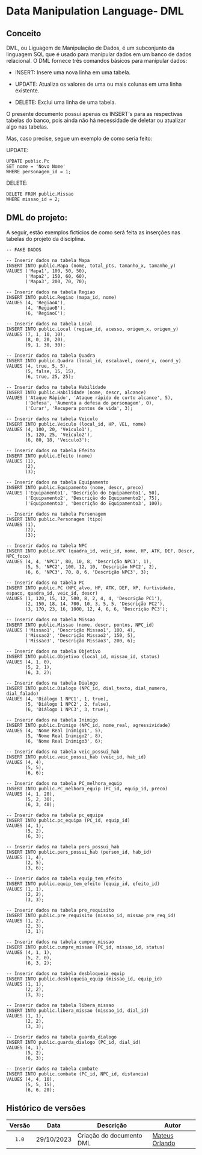 # Data Manipulation Language- DML

## Conceito

DML, ou Liguagem de Manipulação de Dados, é um subconjunto da linguagem SQL que é usado para manipular dados em um banco de dados relacional. O DML fornece três comandos básicos para manipular dados:

- INSERT: Insere uma nova linha em uma tabela.

- UPDATE: Atualiza os valores de uma ou mais colunas em uma linha existente.

- DELETE: Exclui uma linha de uma tabela.

O presente documento possui apenas os INSERT's para as respectivas tabelas do banco, pois ainda não há necessidade de deletar ou atualizar algo nas tabelas.

Mas, caso precise, segue um exemplo de como seria feito:

UPDATE:

```
UPDATE public.Pc
SET nome = 'Novo Nome'
WHERE personagem_id = 1;
```
DELETE:

```
DELETE FROM public.Missao
WHERE missao_id = 2;
```
## DML do projeto:

A seguir, estão exemplos fictícios de como será feita as inserções nas tabelas do projeto da disciplina.

```
-- FAKE DADOS

-- Inserir dados na tabela Mapa
INSERT INTO public.Mapa (nome, total_pts, tamanho_x, tamanho_y)
VALUES ('Mapa1', 100, 50, 50),
       ('Mapa2', 150, 60, 60),
       ('Mapa3', 200, 70, 70);

-- Inserir dados na tabela Regiao
INSERT INTO public.Regiao (mapa_id, nome)
VALUES (4, 'RegiaoA'),
       (4, 'RegiaoB'),
       (6, 'RegiaoC');

-- Inserir dados na tabela Local
INSERT INTO public.Local (regiao_id, acesso, origem_x, origem_y)
VALUES (7, 1, 10, 10),
       (8, 0, 20, 20),
       (9, 1, 30, 30);

-- Inserir dados na tabela Quadra
INSERT INTO public.Quadra (local_id, escalavel, coord_x, coord_y)
VALUES (4, true, 5, 5),
       (5, false, 15, 15),
       (6, true, 25, 25);

-- Inserir dados na tabela Habilidade
INSERT INTO public.Habilidade (nome, descr, alcance)
VALUES ('Ataque Rápido', 'Ataque rápido de curto alcance', 5),
       ('Defesa', 'Aumenta a defesa do personagem', 0),
       ('Curar', 'Recupera pontos de vida', 3);

-- Inserir dados na tabela Veiculo
INSERT INTO public.Veiculo (local_id, HP, VEL, nome)
VALUES (4, 100, 20, 'Veiculo1'),
       (5, 120, 25, 'Veiculo2'),
       (6, 80, 18, 'Veiculo3');

-- Inserir dados na tabela Efeito
INSERT INTO public.Efeito (nome)
VALUES (1),
       (2),
       (3);

-- Inserir dados na tabela Equipamento
INSERT INTO public.Equipamento (nome, descr, preco)
VALUES ('Equipamento1', 'Descrição do Equipamento1', 50),
       ('Equipamento2', 'Descrição do Equipamento2', 75),
       ('Equipamento3', 'Descrição do Equipamento3', 100);

-- Inserir dados na tabela Personagem
INSERT INTO public.Personagem (tipo)
VALUES (1),
       (2),
       (3);

-- Inserir dados na tabela NPC
INSERT INTO public.NPC (quadra_id, veic_id, nome, HP, ATK, DEF, Descr, NPC_foco)
VALUES (4, 4, 'NPC1', 80, 10, 8, 'Descrição NPC1', 1),
       (5, 5, 'NPC2', 100, 12, 10, 'Descrição NPC2', 2),
       (6, 6, 'NPC3', 70, 8, 6, 'Descrição NPC3', 3);

-- Inserir dados na tabela PC
INSERT INTO public.PC (NPC_alvo, HP, ATK, DEF, XP, furtividade, espaco, quadra_id, veic_id, descr)
VALUES (1, 120, 15, 12, 500, 8, 2, 4, 4, 'Descrição PC1'),
       (2, 150, 18, 14, 700, 10, 3, 5, 5, 'Descrição PC2'),
       (3, 170, 23, 16, 1000, 12, 4, 6, 6, 'Descrição PC3');

-- Inserir dados na tabela Missao
INSERT INTO public.Missao (nome, descr, pontos, NPC_id)
VALUES ('Missao1', 'Descrição Missao1', 100, 4),
       ('Missao2', 'Descrição Missao2', 150, 5),
       ('Missao3', 'Descrição Missao3', 200, 6);
	   
-- Inserir dados na tabela Objetivo
INSERT INTO public.Objetivo (local_id, missao_id, status)
VALUES (4, 1, 0),
       (5, 2, 1),
       (6, 3, 2);

-- Inserir dados na tabela Dialogo
INSERT INTO public.Dialogo (NPC_id, dial_texto, dial_numero, dial_falado)
VALUES (4, 'Diálogo 1 NPC1', 1, true),
       (5, 'Diálogo 1 NPC2', 2, false),
       (6, 'Diálogo 1 NPC3', 3, true);

-- Inserir dados na tabela Inimigo
INSERT INTO public.Inimigo (NPC_id, nome_real, agressividade)
VALUES (4, 'Nome Real Inimigo1', 5),
       (5, 'Nome Real Inimigo2', 8),
       (6, 'Nome Real Inimigo3', 6);

-- Inserir dados na tabela veic_possui_hab
INSERT INTO public.veic_possui_hab (veic_id, hab_id)
VALUES (4, 4),
       (5, 5),
       (6, 6);

-- Inserir dados na tabela PC_melhora_equip
INSERT INTO public.PC_melhora_equip (PC_id, equip_id, preco)
VALUES (4, 1, 20),
       (5, 2, 30),
       (6, 3, 40);

-- Inserir dados na tabela pc_equipa
INSERT INTO public.pc_equipa (PC_id, equip_id)
VALUES (4, 1),
       (5, 2),
       (6, 3);

-- Inserir dados na tabela pers_possui_hab
INSERT INTO public.pers_possui_hab (person_id, hab_id)
VALUES (1, 4),
       (2, 5),
       (3, 6);

-- Inserir dados na tabela equip_tem_efeito
INSERT INTO public.equip_tem_efeito (equip_id, efeito_id)
VALUES (1, 1),
       (2, 2),
       (3, 3);

-- Inserir dados na tabela pre_requisito
INSERT INTO public.pre_requisito (missao_id, missao_pre_req_id)
VALUES (1, 2),
       (2, 3),
       (3, 1);

-- Inserir dados na tabela cumpre_missao
INSERT INTO public.cumpre_missao (PC_id, missao_id, status)
VALUES (4, 1, 1),
       (5, 2, 0),
       (6, 3, 2);

-- Inserir dados na tabela desbloqueia_equip
INSERT INTO public.desbloqueia_equip (missao_id, equip_id)
VALUES (1, 1),
       (2, 2),
       (3, 3);

-- Inserir dados na tabela libera_missao
INSERT INTO public.libera_missao (missao_id, dial_id)
VALUES (1, 1),
       (2, 2),
       (3, 3);

-- Inserir dados na tabela guarda_dialogo
INSERT INTO public.guarda_dialogo (PC_id, dial_id)
VALUES (4, 1),
       (5, 2),
       (6, 3);

-- Inserir dados na tabela combate
INSERT INTO public.combate (PC_id, NPC_id, distancia)
VALUES (4, 4, 10),
       (5, 5, 15),
       (6, 6, 20);

```

## Histórico de versões

| Versão |    Data    | Descrição                | Autor                                                                                                                 |
| :----: | :--------: | ------------------------ | --------------------------------------------------------------------------------------------------------------------- |
| `1.0`  | 29/10/2023 | Criação do documento DML | [Mateus Orlando](https://github.com/MateusPy)                                                                         |
